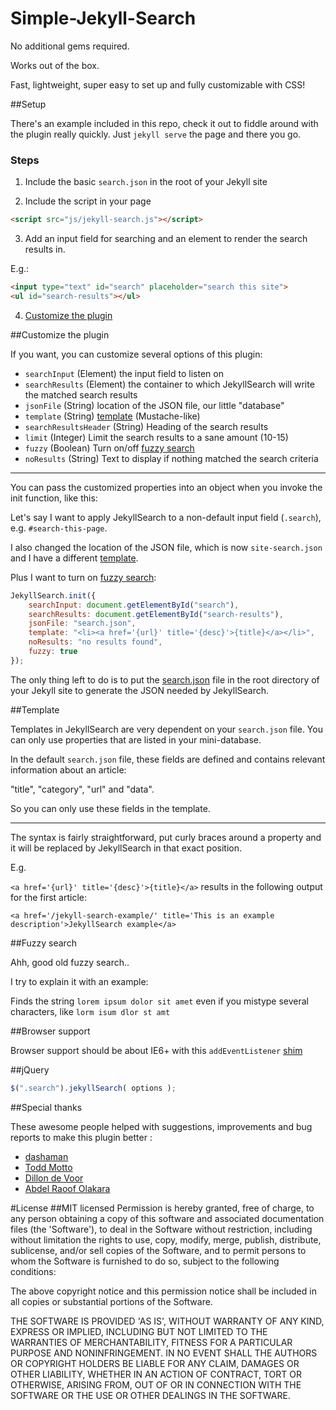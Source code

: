 Simple-Jekyll-Search
====================

No additional gems required. 

Works out of the box. 

Fast, lightweight, super easy to set up and fully customizable with CSS!






##Setup

There's an example included in this repo, check it out to fiddle around with the plugin really quickly.
Just `jekyll serve` the page and there you go.


### Steps

1) Include the basic `search.json` in the root of your Jekyll site

2) Include the script in your page

```html
<script src="js/jekyll-search.js"></script>
```

3) Add an input field for searching and an element to render the search results in.

E.g.:

```html
<input type="text" id="search" placeholder="search this site">
<ul id="search-results"></ul>
```

4) <a href="#customize-the-plugin">Customize the plugin</a>




##Customize the plugin

If you want, you can customize several options of this plugin:

- `searchInput`				(Element) the input field to listen on
- `searchResults`			(Element) the container to which JekyllSearch will write the matched search results 
- `jsonFile`				(String) location of the JSON file, our little "database"
- `template`				(String) <a href="#template">template</a> (Mustache-like)
- `searchResultsHeader`		(String) Heading of the search results
- `limit`					(Integer) Limit the search results to a sane amount (10-15)
- `fuzzy`					(Boolean) Turn on/off <a href="#fuzzy-search">fuzzy search</a>
- `noResults`				(String) Text to display if nothing matched the search criteria

---

You can pass the customized properties into an object when you invoke the init function, like this:

Let's say I want to apply JekyllSearch to a non-default input field (`.search`), e.g. `#search-this-page`.

I also changed the location of the JSON file, which is now `site-search.json` and I have a different <a href="#template">template</a>.

Plus I want to turn on <a href="#fuzzy-search">fuzzy search</a>:


```javascript
JekyllSearch.init({
    searchInput: document.getElementById("search"),
    searchResults: document.getElementById("search-results"),
    jsonFile: "search.json",
    template: "<li><a href='{url}' title='{desc}'>{title}</a></li>",
    noResults: "no results found",
    fuzzy: true
});
```

The only thing left to do is to put the  <a href="https://github.com/christian-fei/Simple-Jekyll-Search/blob/master/search.json">search.json</a> file in the root directory of your Jekyll site to generate the JSON needed by JekyllSearch.




##Template

Templates in JekyllSearch are very dependent on your `search.json` file. You can only use properties that are listed in your mini-database.

In the default `search.json` file, these fields are defined and contains relevant information about an article:

"title", "category", "url" and "data".

So you can only use these fields in the template.

---

The syntax is fairly straightforward, put curly braces around a property and it will be replaced by JekyllSearch in that exact position.

E.g.

`<a href='{url}' title='{desc}'>{title}</a>` results in the following output for the first article:

`<a href='/jekyll-search-example/' title='This is an example description'>JekyllSearch example</a>`





##Fuzzy search

Ahh, good old fuzzy search..

I try to explain it with an example:

Finds the string `lorem ipsum dolor sit amet` even if you mistype several characters, like `lorm isum dlor st amt`







##Browser support

Browser support should be about IE6+ with this `addEventListener` [shim](https://gist.github.com/eirikbacker/2864711#file-addeventlistener-polyfill-js)







##jQuery

```javascript
$(".search").jekyllSearch( options );
```





##Special thanks

These awesome people helped with suggestions, improvements and bug reports to make this plugin better :

- [dashaman](http://dashaman.com/)
- [Todd Motto](http://toddmotto.com/)
- [Dillon de Voor](http://www.crocodillon.com/)
- [Abdel Raoof Olakara](http://abdelraoof.com/)






#License
##MIT licensed
Permission is hereby granted, free of charge, to any person obtaining a copy of this software and associated documentation files (the 'Software'), to deal in the Software without restriction, including without limitation the rights to use, copy, modify, merge, publish, distribute, sublicense, and/or sell copies of the Software, and to permit persons to whom the Software is furnished to do so, subject to the following conditions:

The above copyright notice and this permission notice shall be included in all copies or substantial portions of the Software.

THE SOFTWARE IS PROVIDED 'AS IS', WITHOUT WARRANTY OF ANY KIND, EXPRESS OR IMPLIED, INCLUDING BUT NOT LIMITED TO THE WARRANTIES OF MERCHANTABILITY, FITNESS FOR A PARTICULAR PURPOSE AND NONINFRINGEMENT. IN NO EVENT SHALL THE AUTHORS OR COPYRIGHT HOLDERS BE LIABLE FOR ANY CLAIM, DAMAGES OR OTHER LIABILITY, WHETHER IN AN ACTION OF CONTRACT, TORT OR OTHERWISE, ARISING FROM, OUT OF OR IN CONNECTION WITH THE SOFTWARE OR THE USE OR OTHER DEALINGS IN THE SOFTWARE.
